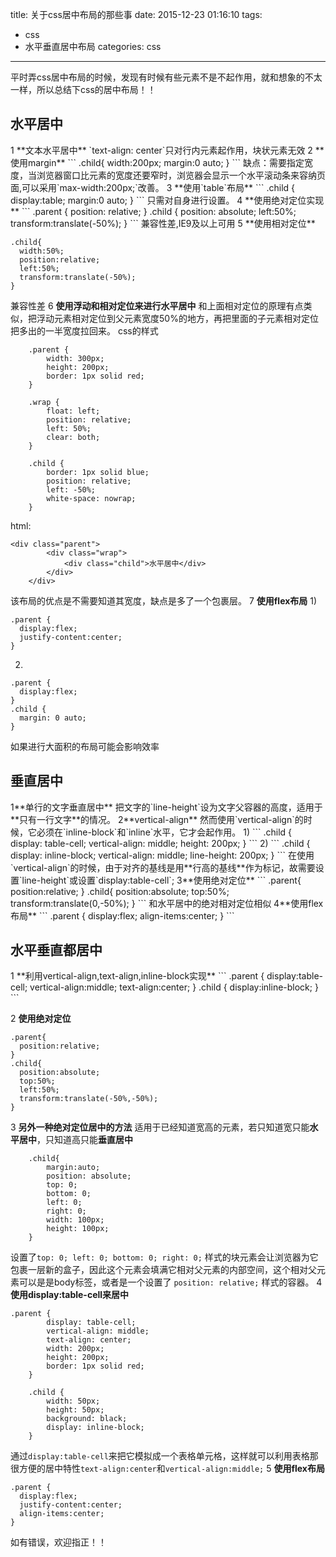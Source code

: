 title: 关于css居中布局的那些事
date: 2015-12-23 01:16:10
tags:
- css
- 水平垂直居中布局
categories: css
---
平时弄css居中布局的时候，发现有时候有些元素不是不起作用，就和想象的不太一样，所以总结下css的居中布局！！
<!--more-->
<h2>水平居中</h2>
1 **文本水平居中**
`text-align: center`只对行内元素起作用，块状元素无效
2 **使用margin**
```
.child{
  width:200px;
  margin:0 auto;
}
```
缺点：需要指定宽度，当浏览器窗口比元素的宽度还要窄时，浏览器会显示一个水平滚动条来容纳页面,可以采用`max-width:200px;`改善。
3 **使用`table`布局**
```
.child {
  display:table;
  margin:0 auto;
}
```
只需对自身进行设置。
4 **使用绝对定位实现**
```
.parent {
  position: relative;
}
.child {
   position: absolute;
   left:50%;
   transform:translate(-50%);
}
```
兼容性差,IE9及以上可用
5 **使用相对定位**
  
```
.child{
  width:50%;
  position:relative;
  left:50%;
  transform:translate(-50%);
}
```
兼容性差
6 **使用浮动和相对定位来进行水平居中**
和上面相对定位的原理有点类似，把浮动元素相对定位到父元素宽度50%的地方，再把里面的子元素相对定位把多出的一半宽度拉回来。
css的样式
```
    .parent {
        width: 300px;
        height: 200px;
        border: 1px solid red;
    }
    
    .wrap {
        float: left;
        position: relative;
        left: 50%;
        clear: both;
    }
    
    .child {
        border: 1px solid blue;
        position: relative;
        left: -50%;
        white-space: nowrap;
    }
```
html:
```
<div class="parent">
        <div class="wrap">
            <div class="child">水平居中</div>
        </div>
    </div>
```
该布局的优点是不需要知道其宽度，缺点是多了一个包裹层。
7 **使用flex布局**
1)
```
.parent {
  display:flex;
  justify-content:center;
}
```
2)
```
.parent {
  display:flex;
}
.child {
  margin: 0 auto;
}
```
如果进行大面积的布局可能会影响效率

<h2>垂直居中</h2>
1**单行的文字垂直居中**
把文字的`line-height`设为文字父容器的高度，适用于**只有一行文字**的情况。
2**vertical-align**
然而使用`vertical-align`的时候，它必须在`inline-block`和`inline`水平，它才会起作用。
1)
```
.child {
        display: table-cell;
        vertical-align: middle;
        height: 200px;
    }
```
2)
```
    .child {
        display: inline-block;
        vertical-align: middle;
        line-height: 200px;
    }
```
在使用`vertical-align`的时候，由于对齐的基线是用**行高的基线**作为标记，故需要设置`line-height`或设置`display:table-cell`;
3**使用绝对定位**
```
.parent{
  position:relative;
}
.child{
  position:absolute;
  top:50%;
  transform:translate(0,-50%);
}
```
和水平居中的绝对相对定位相似
4**使用flex布局**
```
.parent { 
  display:flex;
  align-items:center;
}
```
<h2>水平垂直都居中</h2>
1 **利用vertical-align,text-align,inline-block实现**
```
.parent {
  display:table-cell;
  vertical-align:middle;
  text-align:center;
}
.child {
  display:inline-block;
}
```

2 **使用绝对定位**
```
.parent{
  position:relative;
}
.child{
  position:absolute;
  top:50%;
  left:50%;
  transform:translate(-50%,-50%);
}
```
3 **另外一种绝对定位居中的方法**
适用于已经知道宽高的元素，若只知道宽只能**水平居中**，只知道高只能**垂直居中**
```
    .child{
        margin:auto;
        position: absolute;
        top: 0;
        bottom: 0;
        left: 0;
        right: 0;
        width: 100px;
        height: 100px;
    }
```
设置了`top: 0; left: 0; bottom: 0; right: 0;` 样式的块元素会让浏览器为它包裹一层新的盒子，因此这个元素会填满它相对父元素的内部空间，这个相对父元素可以是是body标签，或者是一个设置了 `position: relative;` 样式的容器。 
4  **使用display:table-cell来居中**

```
.parent {
        display: table-cell;
        vertical-align: middle;
        text-align: center;
        width: 200px;
        height: 200px;
        border: 1px solid red;
    }
    
    .child {
        width: 50px;
        height: 50px;
        background: black;
        display: inline-block;
    }
```
通过`display:table-cell`来把它模拟成一个表格单元格，这样就可以利用表格那很方便的居中特性`text-align:center`和`vertical-align:middle;`
5 **使用flex布局**
```
.parent {
  display:flex;
  justify-content:center;
  align-items:center;
}
```
如有错误，欢迎指正！！
